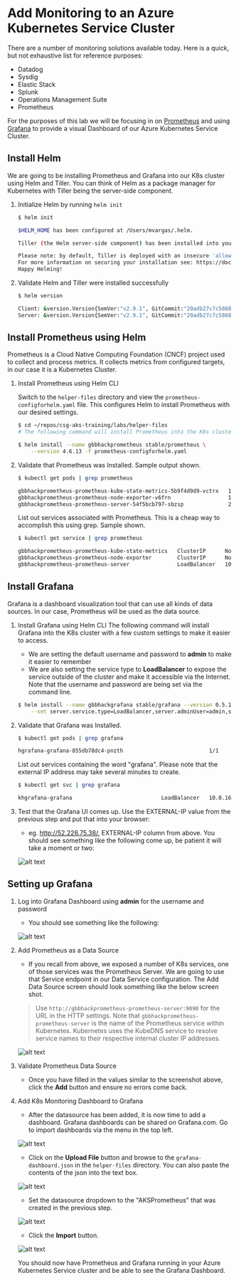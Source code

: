 # Add Monitoring to an Azure Kubernetes Service Cluster

There are a number of monitoring solutions available today. Here is a quick, but not exhaustive list for reference purposes:
* Datadog
* Sysdig
* Elastic Stack
* Splunk
* Operations Management Suite
* Prometheus

For the purposes of this lab we will be focusing in on [Prometheus](https://prometheus.io/) and using [Grafana](https://grafana.com/) to provide a visual Dashboard of our Azure Kubernetes Service Cluster.

## Install Helm

We are going to be installing Prometheus and Grafana into our K8s cluster using Helm and Tiller. You can think of Helm as a package manager for Kubernetes with Tiller being the server-side component.

1. Initialize Helm by running `helm init`

    ```bash
    $ helm init

    $HELM_HOME has been configured at /Users/mvargas/.helm.

    Tiller (the Helm server-side component) has been installed into your Kubernetes Cluster.

    Please note: by default, Tiller is deployed with an insecure 'allow unauthenticated users' policy.
    For more information on securing your installation see: https://docs.helm.sh/using_helm/#securing-your-helm-installation
    Happy Helming!
    ```

2. Validate Helm and Tiller were installed successfully

    ```bash
    $ helm version

    Client: &version.Version{SemVer:"v2.9.1", GitCommit:"20adb27c7c5868466912eebdf6664e7390ebe710", GitTreeState:"clean"}
    Server: &version.Version{SemVer:"v2.9.1", GitCommit:"20adb27c7c5868466912eebdf6664e7390ebe710", GitTreeState:"clean"}
    ```

## Install Prometheus using Helm

Prometheus is a Cloud Native Computing Foundation (CNCF) project used to collect and process metrics. It collects metrics from configured targets, in our case it is a Kubernetes Cluster.

1. Install Prometheus using Helm CLI

    Switch to the `helper-files` directory and view the `prometheus-configforhelm.yaml` file. This configures Helm to install Prometheus with our desired settings.

    ```bash
    $ cd ~/repos/csg-aks-training/labs/helper-files
    # The following command will install Prometheus into the K8s cluster using custom settings

    $ helm install --name gbbhackprometheus stable/prometheus \
        --version 4.6.13 -f prometheus-configforhelm.yaml
    ```

2. Validate that Prometheus was Installed. Sample output shown.
    ``` bash
    $ kubectl get pods | grep prometheus

    gbbhackprometheus-prometheus-kube-state-metrics-5b9f4d9d9-vctrx   1/1       Running   0          3m
    gbbhackprometheus-prometheus-node-exporter-v6frn                  1/1       Running   0          3m
    gbbhackprometheus-prometheus-server-54f5bcb797-sbzsp              2/2       Running   0          3m
    ```

    List out services associated with Prometheus. This is a cheap way to accomplish this using grep. Sample shown.

    ```bash
    $ kubectl get service | grep prometheus

    gbbhackprometheus-prometheus-kube-state-metrics   ClusterIP      None           <none>          80/TCP           3m
    gbbhackprometheus-prometheus-node-exporter        ClusterIP      None           <none>          9100/TCP         3m
    gbbhackprometheus-prometheus-server               LoadBalancer   10.0.212.145   52.168.100.25   9090:32340/TCP   3m
    ```

## Install Grafana
Grafana is a dashboard visualization tool that can use all kinds of data sources. In our case, Prometheus will be used as the data source.

1. Install Grafana using Helm CLI
    The following command will install Grafana into the K8s cluster with a few custom settings to make it easier to access.

    * We are setting the default username and password to **admin** to make it easier to remember
    * We are also setting the service type to **LoadBalancer** to expose the service outside of the cluster and make it accessible via the Internet. Note that the username and password are being set via the command line.

    ```bash
    $ helm install --name gbbhackgrafana stable/grafana --version 0.5.1 \
        --set server.service.type=LoadBalancer,server.adminUser=admin,server.adminPassword=admin,server.image=grafana/grafana:latest,server.persistentVolume.enabled=false
    ```

2. Validate that Grafana was Installed.
    ```bash
    $ kubectl get pods | grep grafana

    hgrafana-grafana-855db78dc4-pnzth                           1/1       Running   0          2h
    ```

    List out services containing the word "grafana". Please note that the external IP address may take several minutes to create.

    ```bash
    $ kubectl get svc | grep grafana

    khgrafana-grafana                            LoadBalancer   10.0.163.226   "52.226.75.38"     80:31476/TCP   2h
    ```

3. Test that the Grafana UI comes up. Use the EXTERNAL-IP value from the previous step and put that into your browser:
    * eg. http://52.226.75.38/, EXTERNAL-IP column from above. You should see something like the following come up, be patient it will take a moment or two:

    ![alt text](img/8-grafana_default.png "Grafana Login Page")

## Setting up Grafana

1. Log into Grafana Dashboard using **admin** for the username and password
    * You should see something like the following:

    ![alt text](img/8-grafana_loggedin.png "Grafana landing page")

2. Add Prometheus as a Data Source
    * If you recall from above, we exposed a number of K8s services, one of those services was the Prometheus Server. We are going to use that Service endpoint in our Data Service configuration. The Add Data Source screen should look something like the below screen shot.

    > Use `http://gbbhackprometheus-prometheus-server:9090` for the URL in the HTTP settings. Note that `gbbhackprometheus-prometheus-server` is the name of the Prometheus service within Kubernetes. Kubernetes uses the KubeDNS service to resolve service names to their respective internal cluster IP addresses.

    ![alt text](img/8-grafana_datasource.png "Setting Prometheus as a Data Source in Grafana")

3. Validate Prometheus Data Source
    * Once you have filled in the values similar to the screenshot above, click the **Add** button and ensure no errors come back.

4. Add K8s Monitoring Dashboard to Grafana
    * After the datasource has been added, it is now time to add a dashboard. Grafana dashboards can be shared on Grafana.com. Go to import dashboards via the menu in the top left.

    ![alt text](img/8-grafana_dashboardimport.png "Import Dashboard Menu")

    * Click on the **Upload File** button and browse to the `grafana-dashboard.json` in the `helper-files` directory. You can also paste the contents of the json into the text box.

    ![alt text](img/8-grafana_dashboardid.png "Import Dashboard Modal Window")

    * Set the datasource dropdown to the "AKSPrometheus" that was created in the previous step. 

    ![alt text](img/8-grafana_dashboardsave.png "Import Dashboard Modal Window with Populated Fields")

    * Click the **Import** button.

    ![alt text](img/8-grafana_k8sdashboard.png "Grafana Dashboard")

    You should now have Prometheus and Grafana running in your Azure Kubernetes Service cluster and be able to see the Grafana Dashboard.
